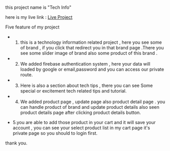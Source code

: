 this project name is "Tech Info"

here is my live link : [Live Project](https://tech-info-c6535.web.app/)

Five feature of my project 

- 1. this is a technology information related project , here you see some of brand  , if you click that redirect you in that brand page .There you see some slider image of brand also some product of this brand .

- 2. We added firebase authentication system , here your data will loaded by google or email,password and you can access our private route.

- 3. Here is also a section about tech tips , there you can see Some special or excitement tech related tips and tutorial.

- 4. We added product page , update page also product detail page . you can handle product of brand and update product details also seen product details page after clicking product details button.

- 5.you are able to add  those product in your cart and it will save your account , you can see your select product list in my cart page it's private page so you should to login first.

thank you. 